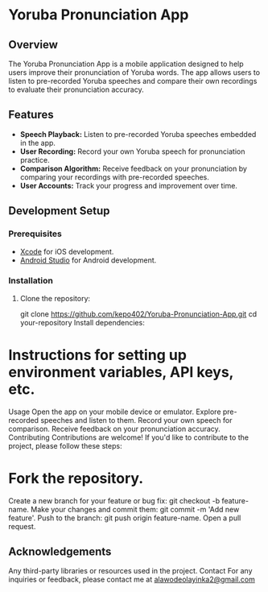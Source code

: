 # Yoruba Pronunciation App

## Overview

The Yoruba Pronunciation App is a mobile application designed to help users improve their pronunciation of Yoruba words. The app allows users to listen to pre-recorded Yoruba speeches and compare their own recordings to evaluate their pronunciation accuracy.

## Features

- **Speech Playback:** Listen to pre-recorded Yoruba speeches embedded in the app.
- **User Recording:** Record your own Yoruba speech for pronunciation practice.
- **Comparison Algorithm:** Receive feedback on your pronunciation by comparing your recordings with pre-recorded speeches.
- **User Accounts:** Track your progress and improvement over time.

## Development Setup

### Prerequisites

- [Xcode](https://developer.apple.com/xcode/) for iOS development.
- [Android Studio](https://developer.android.com/studio) for Android development.


### Installation

1. Clone the repository:
   
   git clone https://github.com/kepo402/Yoruba-Pronunciation-App.git
   cd your-repository
Install dependencies:

# Instructions for setting up environment variables, API keys, etc.
Usage
Open the app on your mobile device or emulator.
Explore pre-recorded speeches and listen to them.
Record your own speech for comparison.
Receive feedback on your pronunciation accuracy.
Contributing
Contributions are welcome! If you'd like to contribute to the project, please follow these steps:

# Fork the repository.
Create a new branch for your feature or bug fix: git checkout -b feature-name.
Make your changes and commit them: git commit -m 'Add new feature'.
Push to the branch: git push origin feature-name.
Open a pull request.

## Acknowledgements
Any third-party libraries or resources used in the project.
Contact
For any inquiries or feedback, please contact me at alawodeolayinka2@gmail.com
